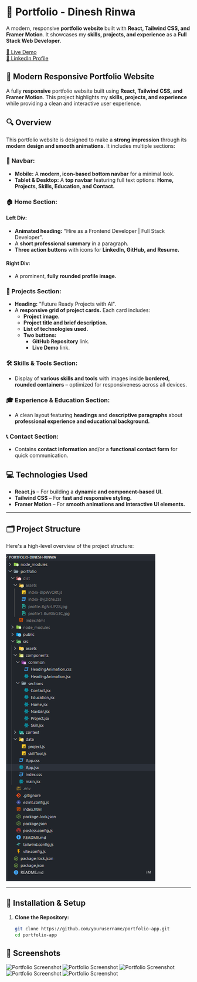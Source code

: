 # 🚀 Portfolio - Dinesh Rinwa  

A modern, responsive **portfolio website** built with **React, Tailwind CSS, and Framer Motion**. It showcases my **skills, projects, and experience** as a **Full Stack Web Developer**.  

<a href="https://dinesh-rinwa.vercel.app/" target="_blank" rel="noopener noreferrer">🔗 Live Demo</a>  
<a href="https://www.linkedin.com/in/dinesh-rinwa/" target="_blank" rel="noopener noreferrer">🔗 LinkedIn Profile</a>


## 🚀 Modern Responsive Portfolio Website  

A fully **responsive** portfolio website built using **React, Tailwind CSS, and Framer Motion**. This project highlights my **skills, projects, and experience** while providing a clean and interactive user experience.  


## 🔍 Overview  
This portfolio website is designed to make a **strong impression** through its **modern design and smooth animations**. It includes multiple sections:  

### **📌 Navbar:**  
- **Mobile:** A **modern, icon-based bottom navbar** for a minimal look.  
- **Tablet & Desktop:** A **top navbar** featuring full text options: **Home, Projects, Skills, Education, and Contact.**  

### **🏠 Home Section:**  
#### **Left Div:**  
- **Animated heading:** "Hire as a Frontend Developer | Full Stack Developer".  
- A **short professional summary** in a paragraph.  
- **Three action buttons** with icons for **LinkedIn, GitHub, and Resume.**  

#### **Right Div:**  
- A prominent, **fully rounded profile image.**  

### **📂 Projects Section:**  
- **Heading:** "Future Ready Projects with AI".  
- A **responsive grid of project cards.** Each card includes:  
  - **Project image.**  
  - **Project title and brief description.**  
  - **List of technologies used.**  
  - **Two buttons:**  
    - **GitHub Repository** link.  
    - **Live Demo** link.  

### **🛠 Skills & Tools Section:**  
- Display of **various skills and tools** with images inside **bordered, rounded containers** – optimized for responsiveness across all devices.  

### **🎓 Experience & Education Section:**  
- A clean layout featuring **headings** and **descriptive paragraphs** about **professional experience and educational background.**  

### **📞 Contact Section:**  
- Contains **contact information** and/or a **functional contact form** for quick communication.  

## 💻 Technologies Used  
- **React.js** – For building a **dynamic and component-based UI.**  
- **Tailwind CSS** – For **fast and responsive styling.**  
- **Framer Motion** – For **smooth animations and interactive UI elements.**  


---

## 🗂 Project Structure

Here's a high-level overview of the project structure:

![structure Of Portfolio  Screenshot](./portfolio/./src/assets/structureOfApp.png)



---

## 🔧 Installation & Setup

1. **Clone the Repository:**

   ```bash
   git clone https://github.com/yourusername/portfolio-app.git
   cd portfolio-app


## 📸 Screenshots

![Portfolio Screenshot](./portfolio/./src/assets/first.png)
![Portfolio Screenshot](./portfolio/./src/assets/secound.png)
![Portfolio Screenshot](./portfolio/./src/assets/third.png)
![Portfolio Screenshot](./portfolio/./src/assets/four.png)
![Portfolio Screenshot](./portfolio/./src/assets/five.png)
